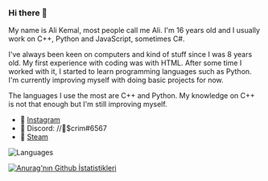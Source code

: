 ### Hi there 👋

My name is Ali Kemal, most people call me Ali. I'm 16 years old and I usually work on C++, Python and JavaScript, sometimes C#.


I've always been keen on computers and kind of stuff since I was 8 years old. My first experience with coding was with HTML. After some time I worked with it, I started to learn programming languages such as Python. I'm currently improving myself with doing basic projects for now.


The languages I use the most are C++ and Python. My knowledge on C++ is not that enough but I'm still improving myself.

- 💜 [Instagram](https://www.instagram.com/anhedonia.js/)
- 💙 Discord: //💜$crim#6567
- 💚 [Steam](https://steamcommunity.com/id/antidate)

![Languages](https://i.hizliresim.com/vqNFYk.png)

[![Anurag'nın Github İstatistikleri](https://github-readme-stats.vercel.app/api?username=Anti-Date)](https://github.com/anuraghazra/github-readme-stats)
